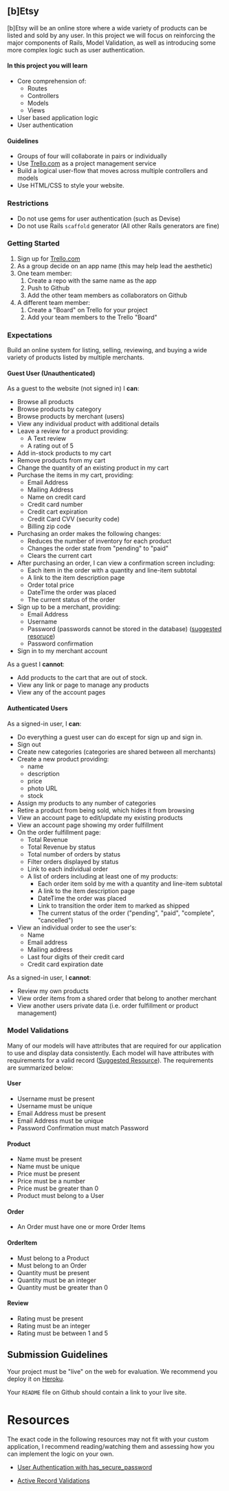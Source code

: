 ## [b]Etsy

[b]Etsy will be an online store where a wide variety of products can be listed and sold by any user. In this project we will focus on reinforcing the major components of Rails, Model Validation, as well as introducing some more complex logic such as user authentication.

#### In this project you will learn

- Core comprehension of:
    - Routes
    - Controllers
    - Models
    - Views
- User based application logic
- User authentication

#### Guidelines

- Groups of four will collaborate in pairs or individually
- Use [Trello.com](http://trello.com) as a project management service
- Build a logical user-flow that moves across multiple controllers and models
- Use HTML/CSS to style your website.

### Restrictions

- Do not use gems for user authentication (such as Devise)
- Do not use Rails `scaffold` generator (All other Rails generators are fine)

### Getting Started

1. Sign up for [Trello.com](http://trello.com)
2. As a group decide on an app name (this may help lead the aesthetic)
3. One team member:
    1. Create a repo with the same name as the app
    2. Push to Github
    3. Add the other team members as collaborators on Github
4. A different team member:
    1. Create a "Board" on Trello for your project
    2. Add your team members to the Trello "Board"


### Expectations

Build an online system for listing, selling, reviewing, and buying a wide variety of products listed by multiple merchants.

#### Guest User (Unauthenticated)

As a guest to the website (not signed in) I **can**:

- Browse all products
- Browse products by category
- Browse products by merchant (users)
- View any individual product with additional details
- Leave a review for a product providing:
    - A Text review
    - A rating out of 5
- Add in-stock products to my cart
- Remove products from my cart
- Change the quantity of an existing product in my cart
- Purchase the items in my cart, providing:
    - Email Address
    - Mailing Address
    - Name on credit card
    - Credit card number
    - Credit cart expiration
    - Credit Card CVV (security code)
    - Billing zip code
- Purchasing an order makes the following changes:
    - Reduces the number of inventory for each product
    - Changes the order state from "pending" to "paid"
    - Clears the current cart
- After purchasing an order, I can view a confirmation screen including:
    - Each item in the order with a quantity and line-item subtotal
    - A link to the item description page
    - Order total price
    - DateTime the order was placed
    - The current status of the order
- Sign up to be a merchant, providing:
    - Email Address
    - Username
    - Password (passwords cannot be stored in the database) ([suggested resoruce](#password))
    - Password confirmation
- Sign in to my merchant account

As a guest I **cannot**:

- Add products to the cart that are out of stock.
- View any link or page to manage any products
- View any of the account pages

#### Authenticated Users

As a signed-in user, I **can**:

- Do everything a guest user can do except for sign up and sign in.
- Sign out
- Create new categories (categories are shared between all merchants)
- Create a new product providing:
    - name
    - description
    - price
    - photo URL
    - stock
- Assign my products to any number of categories
- Retire a product from being sold, which hides it from browsing
- View an account page to edit/update my existing products
- View an account page showing my order fulfillment
- On the order fulfillment page:
    - Total Revenue
    - Total Revenue by status
    - Total number of orders by status
    - Filter orders displayed by status
    - Link to each individual order
    - A list of orders including at least one of my products:
        - Each order item sold by me with a quantity and line-item subtotal
        - A link to the item description page
        - DateTime the order was placed
        - Link to transition the order item to marked as shipped
        - The current status of the order ("pending", "paid", "complete", "cancelled")
- View an individual order to see the user's:
    - Name
    - Email address
    - Mailing address
    - Last four digits of their credit card
    - Credit card expiration date

As a signed-in user, I **cannot**:

- Review my own products
- View order items from a shared order that belong to another merchant
- View another users private data (i.e. order fulfillment or product management)


### Model Validations

Many of our models will have attributes that are required for our application to use and display data consistently. Each model will have attributes with requirements for a valid record ([Suggested Resource](#validations)). The requirements are summarized below:

#### User

- Username must be present
- Username must be unique
- Email Address must be present
- Email Address must be unique
- Password Confirmation must match Password

#### Product

- Name must be present
- Name must be unique
- Price must be present
- Price must be a number
- Price must be greater than 0
- Product must belong to a User

#### Order

- An Order must have one or more Order Items

#### OrderItem

- Must belong to a Product
- Must belong to an Order
- Quantity must be present
- Quantity must be an integer
- Quantity must be greater than 0

#### Review

- Rating must be present
- Rating must be an integer
- Rating must be between 1 and 5

## Submission Guidelines

Your project must be "live" on the web for evaluation. We recommend you deploy it on [Heroku](http://Heroku.com).

Your `README` file on Github should contain a link to your live site.

# Resources

The exact code in the following resources may not fit with your custom application, I recommend reading/watching them and assessing how you can implement the logic on your own.

- <a id="password" href="http://railscasts.com/episodes/250-authentication-from-scratch-revised">User Authentication with has_secure_password</a>

- <a id="validations" href="http://edgeguides.rubyonrails.org/active_record_validations.html">Active Record Validations</a>
